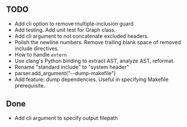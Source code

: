 ## TODO

- Add cli option to remove multiple-inclusion guard
- Add testing. Add unit test for Graph class.
- Add cli argument to not concatenate excluded headers.
- Polish the newline numbers. Remove trailing blank space of removed include directives.
- How to handle `extern`
- Use clang's Python binding to extract AST, analyze AST, reformat.
- Rename "standard include" to "system header"
- parser.add_argument("--dump-makefile")
- Add feature: dump dependencies. Useful in specifying Makefile prerequisite.

## Done

- Add cli argument to specify output filepath

